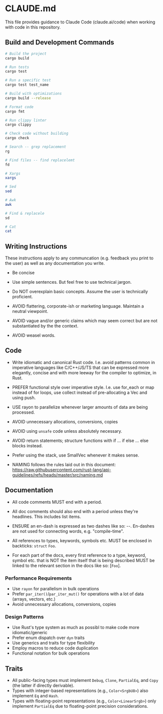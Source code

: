 # CLAUDE.md

This file provides guidance to Claude Code (claude.ai/code) when working with code in this repository.

## Build and Development Commands

```bash
# Build the project
cargo build

# Run tests
cargo test

# Run a specific test
cargo test test_name

# Build with optimizations
cargo build --release

# Format code
cargo fmt

# Run clippy linter
cargo clippy

# Check code without building
cargo check

# Search -- grep replacement
rg

# Find files -- find replacelemt
fd

# Xargs
xargs

# Sed
sed

# Awk
awk

# Find & replacele
sd

# Cat
cat
```

## Writing Instructions

These instructions apply to any communcation (e.g. feedback you print to the user) as well as any documentation you write.

- Be concise

- Use simple sentences. But feel free to use technical jargon.

- Do NOT overexplain basic concepts. Assume the user is technically proficient.

- AVOID flattering, corporate-ish or marketing language. Maintain a neutral viewpoint.

- AVOID vague and/or generic claims which may seem correct but are not substantiated by the the context.

- AVOID weasel words.

## Code

- Write idiomatic and canonical Rust code. I.e. avoid patterns common in imperative languages like C/C++/JS/TS that can be expressed more elegantly, concise and with more leeway for the compiler to optimize, in Rust.

- PREFER functional style over imperative style. I.e. use for_each or map instead of for loops, use collect instead of pre-allocating a Vec and using push.

- USE rayon to parallelize whenever larger amounts of data are being processed.

- AVOID unnecessary allocations, conversions, copies

- AVOID using `unsafe` code unless absolutely necessary.

- AVOID return statements; structure functions with if ... if else ... else blocks instead.

- Prefer using the stack, use SmallVec whenever it makes sense.

- NAMING follows the rules laid out in this document: https://raw.githubusercontent.com/rust-lang/api-guidelines/refs/heads/master/src/naming.md

## Documentation

- All code comments MUST end with a period.

- All doc comments should also end with a period unless they're headlines. This includes list items.

- ENSURE an en-dash is expressed as two dashes like so: --. En-dashes are not used for connecting words, e.g. "compile-time".

- All references to types, keywords, symbols etc. MUST be enclosed in backticks: `struct` `Foo`.

- For each part of the docs, every first reference to a type, keyword, symbol etc. that is NOT the item itself that is being described MUST be linked to the relevant section in the docs like so: [`Foo`].

### Performance Requirements

- Use `rayon` for parallelism in bulk operations
- Prefer `par_iter()`/`par_iter_mut()` for operations with a lot of data (arrays, vectors, etc.)
- Avoid unnecessary allocations, conversions, copies

### Design Patterns

- Use Rust's type system as much as possibl to make code more idiomatic/generic
- Prefer enum dispatch over `dyn` traits
- Use generics and traits for type flexibility
- Employ macros to reduce code duplication
- Functional notation for bulk operations

## Traits

- All public-facing types must implement `Debug`, `Clone`, `PartialEq`, and `Copy` (the latter if directly derivable).
- Types with integer-based representations (e.g., `Color<SrgbU8>`) also implement `Eq` and `Hash`.
- Types with floating-point representations (e.g., `Color<LinearSrgb>`) only implement `PartialEq` due to floating-point precision considerations.
